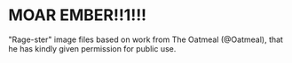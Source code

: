 MOAR EMBER!!1!!!
================

"Rage-ster" image files based on work from The Oatmeal (@Oatmeal), that he has kindly given permission for public use.
